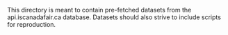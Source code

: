 This directory is meant to contain pre-fetched datasets from the api.iscanadafair.ca database. Datasets should also strive to include scripts for reproduction.